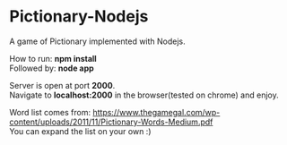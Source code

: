 # Pictionary-Nodejs
A game of Pictionary implemented with Nodejs.

How to run:
<b>npm install</b><br>
Followed by:
<b>node app</b>

Server is open at port <b>2000</b>.<br>
Navigate to <b>localhost:2000</b> in the browser(tested on chrome) and enjoy.

Word list comes from: https://www.thegamegal.com/wp-content/uploads/2011/11/Pictionary-Words-Medium.pdf<br>
You can expand the list on your own :)
